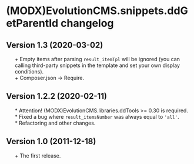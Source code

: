 # (MODX)EvolutionCMS.snippets.ddGetParentId changelog


## Version 1.3 (2020-03-02)
* \+ Empty items after parsing `result_itemTpl` will be ignored (you can calling third-party snippets in the template and set your own display conditions).
* \+ Composer.json → Require.


## Version 1.2.2 (2020-02-11)
* \* Attention! (MODX)EvolutionCMS.libraries.ddTools >= 0.30 is required.
* \* Fixed a bug where `result_itemsNumber` was always equal to `'all'`.
* \* Refactoring and other changes.


## Version 1.0 (2011-12-18)
* \+ The first release.


<style>ul{list-style:none;}</style>